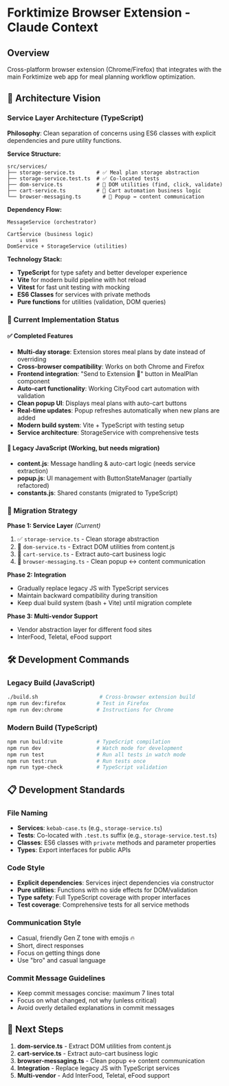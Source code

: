 # Forktimize Browser Extension - Claude Context

## Overview
Cross-platform browser extension (Chrome/Firefox) that integrates with the main Forktimize web app for meal planning workflow optimization.

## 🚀 Architecture Vision

### Service Layer Architecture (TypeScript)
**Philosophy**: Clean separation of concerns using ES6 classes with explicit dependencies and pure utility functions.

**Service Structure:**
```
src/services/
├── storage-service.ts       # ✅ Meal plan storage abstraction
├── storage-service.test.ts  # ✅ Co-located tests
├── dom-service.ts           # 🚧 DOM utilities (find, click, validate)
├── cart-service.ts          # 🚧 Cart automation business logic
└── browser-messaging.ts       # 🚧 Popup ↔ content communication
```

**Dependency Flow:**
```
MessageService (orchestrator)
    ↓
CartService (business logic)
    ↓ uses
DomService + StorageService (utilities)
```

**Technology Stack:**
- **TypeScript** for type safety and better developer experience
- **Vite** for modern build pipeline with hot reload
- **Vitest** for fast unit testing with mocking
- **ES6 Classes** for services with private methods
- **Pure functions** for utilities (validation, DOM queries)

### 🎯 Current Implementation Status

#### ✅ Completed Features
- **Multi-day storage**: Extension stores meal plans by date instead of overriding
- **Cross-browser compatibility**: Works on both Chrome and Firefox  
- **Frontend integration**: "Send to Extension 📱" button in MealPlan component
- **Auto-cart functionality**: Working CityFood cart automation with validation
- **Clean popup UI**: Displays meal plans with auto-cart buttons
- **Real-time updates**: Popup refreshes automatically when new plans are added
- **Modern build system**: Vite + TypeScript with testing setup
- **Service architecture**: StorageService with comprehensive tests

#### 🚧 Legacy JavaScript (Working, but needs migration)
- **content.js**: Message handling & auto-cart logic (needs service extraction)
- **popup.js**: UI management with ButtonStateManager (partially refactored)
- **constants.js**: Shared constants (migrated to TypeScript)

### 🔄 Migration Strategy

**Phase 1: Service Layer** *(Current)*
1. ✅ `storage-service.ts` - Clean storage abstraction
2. 🚧 `dom-service.ts` - Extract DOM utilities from content.js
3. 🚧 `cart-service.ts` - Extract auto-cart business logic
4. 🚧 `browser-messaging.ts` - Clean popup ↔ content communication

**Phase 2: Integration**
- Gradually replace legacy JS with TypeScript services
- Maintain backward compatibility during transition
- Keep dual build system (bash + Vite) until migration complete

**Phase 3: Multi-vendor Support**
- Vendor abstraction layer for different food sites
- InterFood, Teletal, eFood support

## 🛠️ Development Commands

### Legacy Build (JavaScript)
```bash
./build.sh                    # Cross-browser extension build
npm run dev:firefox          # Test in Firefox
npm run dev:chrome           # Instructions for Chrome
```

### Modern Build (TypeScript)
```bash
npm run build:vite           # TypeScript compilation
npm run dev                  # Watch mode for development
npm run test                 # Run all tests in watch mode
npm run test:run             # Run tests once
npm run type-check           # TypeScript validation
```

## 📋 Development Standards

### File Naming
- **Services**: `kebab-case.ts` (e.g., `storage-service.ts`)
- **Tests**: Co-located with `.test.ts` suffix (e.g., `storage-service.test.ts`)
- **Classes**: ES6 classes with `private` methods and parameter properties
- **Types**: Export interfaces for public APIs

### Code Style
- **Explicit dependencies**: Services inject dependencies via constructor
- **Pure utilities**: Functions with no side effects for DOM/validation
- **Type safety**: Full TypeScript coverage with proper interfaces
- **Test coverage**: Comprehensive tests for all service methods

### Communication Style
- Casual, friendly Gen Z tone with emojis 🔥
- Short, direct responses  
- Focus on getting things done
- Use "bro" and casual language

### Commit Message Guidelines
- Keep commit messages concise: maximum 7 lines total
- Focus on what changed, not why (unless critical)
- Avoid overly detailed explanations in commit messages

## 🎯 Next Steps
1. **dom-service.ts** - Extract DOM utilities from content.js
2. **cart-service.ts** - Extract auto-cart business logic  
3. **browser-messaging.ts** - Clean popup ↔ content communication
4. **Integration** - Replace legacy JS with TypeScript services
5. **Multi-vendor** - Add InterFood, Teletal, eFood support
